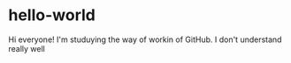 # hello-world
Hi everyone! I'm studuying the way of workin of GitHub. I don't understand really well
